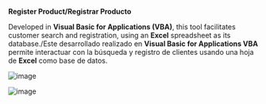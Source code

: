**Register Product/Registrar Producto**

Developed in **Visual Basic for Applications (VBA)**, this tool facilitates customer search and registration, using an **Excel** spreadsheet as its database./Este desarrollado realizado en **Visual Basic for Applications VBA** permite interactuar con la búsqueda y registro de clientes usando una hoja de **Excel** como base de datos.


![image](https://github.com/user-attachments/assets/965a2c97-ad7a-4d43-8f88-3219288bd613)

![image](https://github.com/user-attachments/assets/cfdb74e4-5f05-44a2-b9d7-48fd2edd297a)
